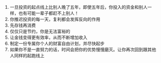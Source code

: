 1. 一旦投资的起点线上比别人晚了五年，即使五年后，你投入的资金和别人一样，也有可能一辈子都赶不上别人！
2. 你推迟投资的每一天，复利都会发挥反向的作用
3. 先存钱再消费
4. 仅仅只是节约，你是无法富裕的
5. 让金钱变得更有效率，从而不断增加收入
6. 制定一份专属你个人的财富自由计划，并尽快起步
7. 如果你不是一直努力的话，时间会把你的优势慢慢磨灭。让你再次回到跟其他人同样的起跑线上